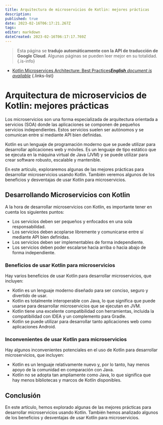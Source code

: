 ```yaml
---
title: Arquitectura de microservicios de Kotlin: mejores prácticas
description: 
published: true
date: 2023-02-16T06:17:21.267Z
tags: 
editor: markdown
dateCreated: 2023-02-16T06:17:17.769Z
---
```


> Esta página se **tradujo automáticamente con la API de traducción de Google Cloud**.
Algunas páginas se pueden leer mejor en su totalidad.{.is-info}



- [Kotlin Microservices Architecture: Best Practices***English** document is available*](/en/Knowledge-base/Kotlin/kotlin-microservices-architecture-best-practices)
{.links-list}


# Arquitectura de microservicios de Kotlin: mejores prácticas

Los microservicios son una forma especializada de arquitectura orientada a servicios (SOA) donde las aplicaciones se componen de pequeños servicios independientes. Estos servicios suelen ser autónomos y se comunican entre sí mediante API bien definidas.

Kotlin es un lenguaje de programación moderno que se puede utilizar para desarrollar aplicaciones web y móviles. Es un lenguaje de tipo estático que se ejecuta en la máquina virtual de Java (JVM) y se puede utilizar para crear software robusto, escalable y mantenible.

En este artículo, exploraremos algunas de las mejores prácticas para desarrollar microservicios usando Kotlin. También veremos algunos de los beneficios y desventajas de usar Kotlin para microservicios.

## Desarrollando Microservicios con Kotlin

A la hora de desarrollar microservicios con Kotlin, es importante tener en cuenta los siguientes puntos:

* Los servicios deben ser pequeños y enfocados en una sola responsabilidad.
* Los servicios deben acoplarse libremente y comunicarse entre sí mediante API bien definidas.
* Los servicios deben ser implementables de forma independiente.
* Los servicios deben poder escalarse hacia arriba o hacia abajo de forma independiente.

### Beneficios de usar Kotlin para microservicios

Hay varios beneficios de usar Kotlin para desarrollar microservicios, que incluyen:

* Kotlin es un lenguaje moderno diseñado para ser conciso, seguro y divertido de usar.
* Kotlin es totalmente interoperable con Java, lo que significa que puede usarse para desarrollar microservicios que se ejecutan en JVM.
* Kotlin tiene una excelente compatibilidad con herramientas, incluida la compatibilidad con IDEA y un complemento para Gradle.
* Kotlin se puede utilizar para desarrollar tanto aplicaciones web como aplicaciones Android.

### Inconvenientes de usar Kotlin para microservicios

Hay algunos inconvenientes potenciales en el uso de Kotlin para desarrollar microservicios, que incluyen:

* Kotlin es un lenguaje relativamente nuevo y, por lo tanto, hay menos apoyo de la comunidad en comparación con Java.
* Kotlin no se adopta tan ampliamente como Java, lo que significa que hay menos bibliotecas y marcos de Kotlin disponibles.

## Conclusión

En este artículo, hemos explorado algunas de las mejores prácticas para desarrollar microservicios usando Kotlin. También hemos analizado algunos de los beneficios y desventajas de usar Kotlin para microservicios.